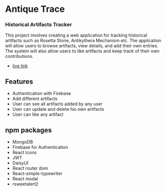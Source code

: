 # Antique Trace
### Historical Artifacts Tracker

This project involves creating a web application for tracking historical artifacts such as Rosetta Stone, Antikythera Mechanism etc. The application will allow users to browse artifacts, view details, and add their own entries. The system will also allow users to like artifacts and keep track of their own contributions. 

- [live link](https://antiquetrace.web.app) 


## Features

* Authentication with Firebase
* Add different artifacts
* User can see all artifacts added by any user
* User can update and delete his own artifacts
* User can like any artifact

## npm packages

* MongoDB
* Firebase for Authentication
* React  Icons
* JWT
* DaisyUI
* React router dom
* React-simple-typewriter
* React modal
* rsweetalert2
